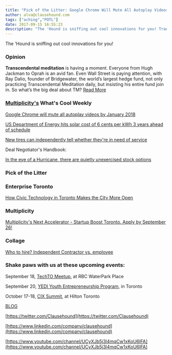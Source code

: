 ```yaml
---
title: "Pick of the Litter: Google Chrome Will Mute All Autoplay Videos By January 2018"
author: alva@clausehound.com
tags: ["aching","POTL"]
date: 2017-09-15 16:55:23
description: "The 'Hound is sniffing out cool innovations for you! Transcendental meditation is having a moment. Everyone from Hugh Jackman to Oprah is an avid fan."
---
```


The 'Hound is sniffing out cool innovations for you!



### Opinion

**Transcendental meditation** is having a moment. Everyone from Hugh Jackman to Oprah is an avid fan. Even Wall Street is paying attention, with Ray Dalio, founder of Bridgewater, the world’s largest hedge fund, not only practicing Transcendental Meditation daily, but insisting his entire fund join in. So what’s the big deal about TM? [Read More](https://blog.clausehound.com/how-transcendental-meditation-taught-me-to-take-risks/)

### [Multiplicity's](http://multiplicity.media) What's Cool Weekly



[Google Chrome will mute all autoplay videos by January 2018](https://blog.chromium.org/2017/09/unified-autoplay.html)



[US Department of Energy hits solar cost of 6 cents per kWh 3 years ahead of schedule](https://energy.gov/articles/energy-department-announces-achievement-sunshot-goal-new-focus-solar-energy-office)



[New tires can independently tell whether they're in need of service ](https://www.digitaltrends.com/cars/continental-smart-tires-tread/)



Deal Negotiator's Handbook: 

[ In the eye of a Hurricane, there are quietly unexercised stock options ](https://blog.clausehound.com/in-the-eye-of-a-hurricane-there-are-quietly-unexercised-stock-options/)

### Pick of the Litter


### Enterprise Toronto 

[ How Civic Technology in Toronto Makes the City More Open](https://blog.clausehound.com/how-civic-technology-in-toronto-makes-the-city-more-open/)



### Multiplicity 

[ Multiplicity's Next Accelerator - Startup Boost Toronto. Apply by September 26!](https://blog.clausehound.com/multiplicitys-next-accelerator-startup-boost-toronto/)



### Collage 

[Who to hire? Independent Contractor vs. employee](https://blog.clausehound.com/who-to-hire-independent-contractor-vs-employee/)

### Shake paws with us at these upcoming events: 

September 18, [TechTO Meetup](https://blog.clausehound.com/techto-meetup/), at RBC WaterPark Place

September 20, [YEDI Youth Entrepreneurship Program](https://blog.clausehound.com/yedi-youth-entrepreneurship-program/), in Toronto

October 17-18, [CIX Summit](https://blog.clausehound.com/cix-summit-connect-with-canadas-top-innovators-investors-enablers/), at Hilton Toronto

[BLOG](http://blog.clausehound.com)

[https://twitter.com/Clausehound](https://twitter.com/Clausehound)

[https://www.linkedin.com/company/clausehound](https://www.linkedin.com/company/clausehound)

[https://www.youtube.com/channel/UCyXJb5j3l4mqCw1xKoU6IFA](https://www.youtube.com/channel/UCyXJb5j3l4mqCw1xKoU6IFA)

